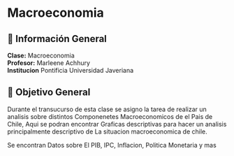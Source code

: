 # Macroeconomia

## 📌 **Información General**
**Clase:** Macroeconomia   
**Profesor:** Marleene Achhury  
**Institucion** Pontificia Universidad Javeriana

## 🎯 **Objetivo General**
Durante el transucurso de esta clase se asigno la tarea de realizar un analisis sobre distintos Componenetes Macroeconomicos de el Pais de Chile, Aqui se podran encontrar Graficas descriptivas para hacer un analisis principalmente descriptivo de La situacion macroeconomica de chile. 

Se encontran Datos sobre El PIB, IPC, Inflacion, Politica Monetaria y mas
